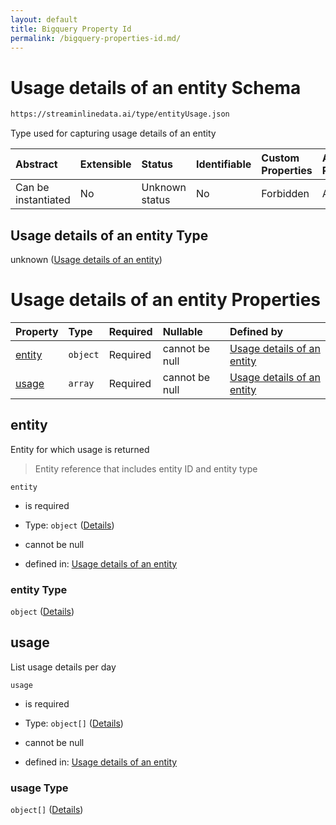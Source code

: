 ```yaml
---
layout: default
title: Bigquery Property Id
permalink: /bigquery-properties-id.md/
---
```

# Usage details of an entity Schema

```txt
https://streaminlinedata.ai/type/entityUsage.json
```

Type used for capturing usage details of an entity

| Abstract            | Extensible | Status         | Identifiable | Custom Properties | Additional Properties | Access Restrictions | Defined In                                                         |
| :------------------ | :--------- | :------------- | :----------- | :---------------- | :-------------------- | :------------------ | :----------------------------------------------------------------- |
| Can be instantiated | No         | Unknown status | No           | Forbidden         | Allowed               | none                | [entityUsage.json](entityUsage.md "open original schema") |

## Usage details of an entity Type

unknown ([Usage details of an entity](entityusage.md))

# Usage details of an entity Properties

| Property          | Type     | Required | Nullable       | Defined by                                                                                                                                 |
| :---------------- | :------- | :------- | :------------- | :----------------------------------------------------------------------------------------------------------------------------------------- |
| [entity](#entity) | `object` | Required | cannot be null | [Usage details of an entity](common-definitions-entityreference.md "https://streaminlinedata.ai/type/entityUsage.json#/properties/entity") |
| [usage](#usage)   | `array`  | Required | cannot be null | [Usage details of an entity](entityusage-properties-usage.md "https://streaminlinedata.ai/type/entityUsage.json#/properties/usage")        |

## entity

Entity for which usage is returned

> Entity reference that includes entity ID and entity type

`entity`

*   is required

*   Type: `object` ([Details](common-definitions-entityreference.md))

*   cannot be null

*   defined in: [Usage details of an entity](common-definitions-entityreference.md "https://streaminlinedata.ai/type/entityUsage.json#/properties/entity")

### entity Type

`object` ([Details](common-definitions-entityreference.md))

## usage

List usage details per day

`usage`

*   is required

*   Type: `object[]` ([Details](common-definitions-usagedetails.md))

*   cannot be null

*   defined in: [Usage details of an entity](entityusage-properties-usage.md "https://streaminlinedata.ai/type/entityUsage.json#/properties/usage")

### usage Type

`object[]` ([Details](common-definitions-usagedetails.md))
